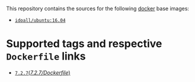 This repository contains the sources for the following [docker](https://docker.io) base images:

- [`idoall/ubuntu:16.04`](https://hub.docker.com/r/idoall/ubuntu/)



# Supported tags and respective `Dockerfile` links

- [`7.2.7`(*7.2.7/Dockerfile*)](https://github.com/idoall/docker/blob/master/ubuntu16.04-jira/7.2.7/Dockerfile)

